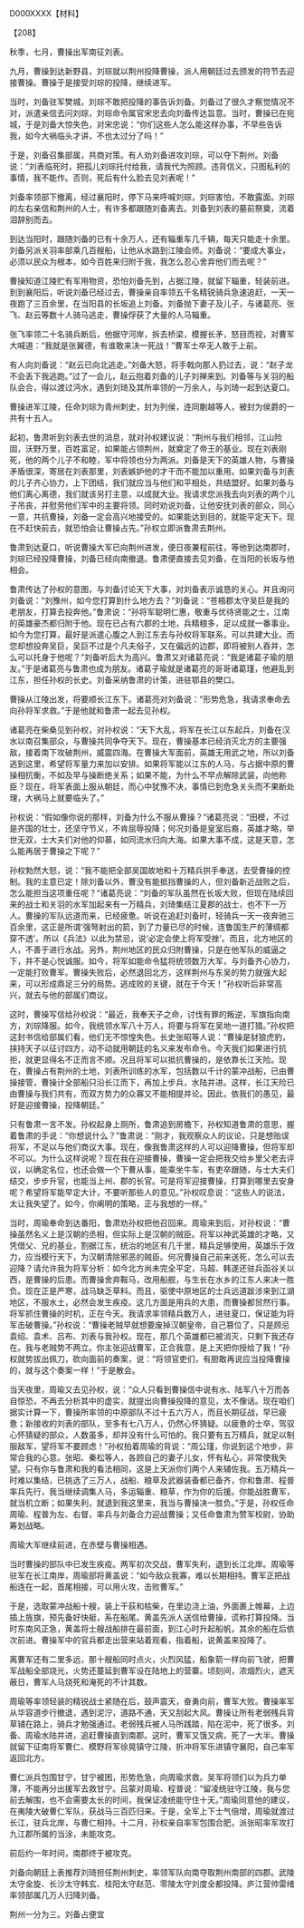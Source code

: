 D000XXXX【材料】



【208】

秋季，七月，曹操出军南征刘表。

九月，曹操到达新野县，刘琮就以荆州投降曹操，派人用朝廷过去颁发的符节去迎接曹操。曹操于是接受刘琮的投降，继续进军。

当时，刘备驻军樊城，刘琮不敢把投降的事告诉刘备。刘备过了很久才察觉情况不对，派遣亲信去问刘琮，刘琮命令属官宋忠去向刘备传达旨意。当时，曹操已在宛城，于是刘备大惊失色，对宋忠说：“你们这些人怎么能这样办事，不早些告诉我，如今大祸临头才讲，不也太过分了吗！”

于是，刘备召集部属，共商对策。有人劝刘备进攻刘琮，可以夺下荆州。刘备说：“刘表临死时，把孤儿刘琮托付给我，请我代为照顾。违背信义，只图私利的事情，我不能作。否则，死后有什么脸去见刘表呢！”

刘备率领部下撤离，经过襄阳时，停下马来呼喊刘琮，刘琮害怕，不敢露面。刘琮的左右亲信和荆州的人士，有许多都跟随刘备离去。刘备到刘表的墓前祭奠，流着泪辞别而去。

到达当阳时，跟随刘备的已有十余万人，还有辎重车几千辆，每天只能走十余里。刘备另派关羽率部乘几百艘船，让他从水路到江陵会师。刘备说：“要成大事业，必须以民众为根本，如今百姓来归附于我，我怎么忍心舍弃他们而去呢？”

曹操知道江陵贮有军用物资，恐怕刘备先到，占据江陵，就留下辎重，轻装前进。到到襄阳后，听说刘备已经过去，曹操亲自率领五千名精锐骑兵急速追赶，一天一夜跑了三百余里，在当阳县的长坂追上刘备。刘备抛下妻子及儿子，与诸葛亮、张飞、赵云等数十人骑马逃走，曹操俘获了大量的人马辎重。

张飞率领二十名骑兵断后，他据守河岸，拆去桥梁，模握长矛，怒目而视，对曹军大喊道：“我就是张翼德，有谁敢来决一死战！”曹军士卒无人敢于上前。

有人向刘备说：“赵云已向北逃走。”刘备大怒，将手戟向那人扔过去，说：“赵子龙不会丢下我逃跑。”过了一会儿，赵云抱着刘备的儿子刘禅来到。刘备等与关羽的船队会合，得以渡过沔水，遇到刘琦及其所率领的一万余人，与刘琦一起到达夏口。

曹操进军江陵，任命刘琮为青州刺史，封为列侯，连同蒯越等人，被封为侯爵的一共有十五人。





起初，鲁肃听到刘表去世的消息，就对孙权建议说：“荆州与我们相邻，江山险固，沃野万里，百姓富足，如果能占领荆州，就奠定了帝王的基业。现在刘表刚死，他的两个儿子不和睦，军中将领也分为两派。刘备是天下的英雄人物，与曹操矛盾很深，寄居在刘表那里，刘表嫉妒他的才干而不能加以重用。如果刘备与刘表的儿子齐心协力，上下团结，我们就应当与他们和平相处，共结盟好。如果刘备与他们离心离德，我们就该另打主意，以成就大业。我请求您派我去向刘表的两个儿子吊丧，并慰劳他们军中的主要将领。同时劝说刘备，让他安抚刘表的部众，同心一意，共抗曹操，刘备一定会高兴地接受的。如果能达到目的，就能平定天下。现在不赶快前去，就恐怕会让曹操占先。”孙权立即派鲁肃去荆州。

鲁肃到达夏口，听说曹操大军已向荆州进发，便日夜兼程前往，等他到达南郡时，刘琮已经投降曹操，刘备已经向南撤退。鲁肃便直接去见刘备，在当阳的长坂与他相会。

鲁肃传达了孙权的意图，与刘备讨论天下大事，对刘备表示诚恳的关心。并且询问刘备说：“刘豫州，如今您打算到什么地方去？”刘备说：“苍梧郡太守吴巨是我的老朋友，打算去投奔他。”鲁肃说：“孙将军聪明仁惠，敬重与优待贤能之士，江南的英雄豪杰都归附于他。现在已占有六郡的土地，兵精粮多，足以成就一番事业。如今为您打算，最好是派遣心腹之人到江东去与孙权将军联系，可以共建大业。而您却想投奔吴巨，吴巨不过是个凡夫俗子，又在偏远的边郡，即将被别人吞并，怎么可以托身于他呢？”刘备听后大为高兴。鲁肃又对诸葛亮说：“我是诸葛子瑜的朋友。”于是诸葛亮与鲁肃也成为朋友。诸葛子瑜就是诸葛亮的哥哥诸葛瑾，他避乱到江东，担任孙权的长史。刘备采纳鲁肃的计策，进驻鄂县的樊口。

曹操从江陵出发，将要顺长江东下。诸葛亮对刘备说：“形势危急，我请求奉命去向孙将军求救。”于是他就和鲁肃一起去见孙权。

诸葛亮在柴桑见到孙权，对孙权说：“天下大乱，将军在长江以东起兵，刘备在汉水以南召集部众，与曹操共同争夺天下。现在，曹操基本已经消灭北方的主要强敌，接着南下攻破荆州，威震四海。在曹操大军面前，英雄无用武之地，所以刘备逃到这里，希望将军量力来加以安排。如果将军能以江东的人马，与占据中原的曹操相抗衡，不如及早与操断绝关系；如果不能，为什么不早点解除武装，向他称臣？现在，将军表面上服从朝廷，而心中犹豫不决，事情已到危急关头而不果断处理，大祸马上就要临头了。”

孙权说：“假如像你说的那样，刘备为什么不服从曹操？”诸葛亮说：“田模，不过是齐国的壮士，还坚守节义，不肯屈辱投降；何况刘备是皇室后裔，英雄才略，举世无双，士大夫们对他的仰慕，如同流水归向大海。如果大事不成，这是天意，怎么能再居于曹操之下呢？”

孙权勃然大怒，说：“我不能把全部吴国故地和十万精兵拱手奉送，去受曹操的控制。我的主意已定！除刘备以外，曹没有能抵挡曹操的人，但刘备新近战败之后，怎么能担当这项重任呢？”诸葛亮说：“刘备的军队虽然在长坂大败，但现在陆续回来的战士和关羽的水军加起来有一万精兵，刘琦集结江夏郡的战士，也不下一万人。曹操的军队远道而来，已经疲惫。听说在追赶刘备时，轻骑兵一天一夜奔驰三百余里，这正是所谓‘强弩射出的箭，到了力量已尽的时候，连鲁国生产的薄绸都穿不透’。所以《兵法》以此为禁忌，说‘必定会使上将军受挫’。而且，北方地区的人，不善于进行水战。另外，荆州地区的民众归附曹操，只是在他军队的威逼之下，并不是心悦诚服。如今，将军如能命令猛将统领数万大军，与刘备齐心协力，一定能打败曹军。曹操失败后，必然退回北方，这样荆州与东吴的势力就强大起来，可以形成鼎足三分的局势。逃成败的关键，就在于今天！”孙权听后非常高兴，就去与他的部属们商议。



这时，曹操写信给孙权说：“最近，我奉天子之命，讨伐有罪的叛逆，军旗指向南方，刘琮降服。如今，我统领水军八十万人，将要与将军在吴地一道打猎。”孙权把这封书信给部属们看，他们无不惊惶失色。长史张昭等人说：“曹操是豺狼虎豹，挟持天子以征讨四方，动不动就用朝廷的名义来发布命令。今天我们如果进行抗拒，就更显得名不正而言不顺。况且将军可以抵抗曹操的，是依靠长江天险。现在，曹操占有荆州的土地，刘表所训练的水军，包括数以千计的蒙冲战船，已由曹操接管，曹操计全部船只沿长江而下，再加上步兵，水陆并进。这样，长江天险已由曹操与我们共有，而双方势力的众寡又不能相提并论。因此，依我们的愚见，最好是迎接曹操，投降朝廷。”



只有鲁肃一言不发。孙权起身上厕所，鲁肃追到房檐下，孙权知道鲁肃的意思，握着鲁肃的手说：“你想说什么？”鲁肃说：“刚才，我观察众人的议论，只是想贻误将军，不足以与他们商议大事。现在，像我鲁肃这样的人可以迎降曹操，但将军却不可以。为什么这样说呢？现在我在迎接曹操，曹操一定会把我交给乡里父老去评议，以确定名位，也还会做一个下曹从事，能乘坐牛车，有吏卒跟随，与士大夫们结交，步步升官，也能当上州、郡的长官。可是将军迎接曹操，打算到哪里去安身呢？希望将军能早定大计，不要听那些人的意见。”孙权叹息说：“这些人的说法，太让我失望了。如今，你阐明的策略，正与我想的一样。”



当时，周瑜奉命到达番阳，鲁肃劝孙权把他召回来。周瑜来到后，对孙权说：“曹操虽然名义上是汉朝的丞相，但实际上是汉朝的贼臣。将军以神武英雄的才略，又凭借父、兄的基业，割据江东，统治的地区有几千里，精兵足够使用，英雄乐于效力，应当模行天下，为汉朝清除邪恶的贼臣。何况曹操自己前来送死，怎么可以去迎降？请允许我为将军分析：如今北方尚未完全平定，马超、韩遂还驻兵函谷关以西，是曹操的后患。而曹操舍弃鞍马，改用船舰，与生长在水乡的江东人来决一胜负。现在正是严寒，战马缺乏草料。而且，驱使中原地区的士兵远道跋涉来到江湖地区，不服水土，必然会发生疾疫。这几方面是用兵的大患，而曹操都贸然行事。将军抓住曹操的时机，正在今天。我请求率领精兵数万人，进驻夏口，保证能为将军击破曹操。”孙权说：“曹操老贼早就想要废掉汉朝皇帝，自己篡位了，只是顾忌袁绍、袁术、吕布、刘表与我孙权。现在，那几个英雄都已被消灭，只剩下我还存在。我与老贼势不两立。你主张迎战曹军，正合我意，是上天把你授给了我！”孙权就势拔出佩刀，砍向面前的奏案，说：“将领官吏们，有胆敢再说应当投降曹操的，就与这个奏案一样！”于是散会。

当天夜里，周瑜又去见孙权，说：“众人只看到曹操信中说有水、陆军八十万而各自惊恐，不再去分析其中的虚实，就提出向曹操投降的意见，太不像话。现在咱们据实计算一下，曹操所率领的中原部队不过十五六万人，而且长期征战，早已疲惫；新接收的刘表的部队，至多有七八万人，仍然心怀猜疑。以疲惫的士卒，驾驭心怀猜疑的部众，人数虽多，却并没有什么可怕的。我只要有五万精兵，就足以制服敌军，望将军不要顾虑！”孙权拍着周瑜的背说：“周公瑾，你说到这个地步，非常合我的心意。张昭、秦松等人，各顾自己的妻子儿女，怀有私心，非常使我失望。只有你与鲁肃和我的看法相同，这是上天派你们两个人来辅佐我。五万精兵一时难以集结，已挑选了三万人，战船、粮草及武器装备都已备齐，你和鲁肃、程普率兵先行，我当继续调集人马，多运辎重、粮草，作为你的后援。你能战胜曹军，就当机立断；如果失利，就退到我这里来，我当与曹操决一胜负。”于是，孙权任命周瑜、程普为左、右督，率兵与刘备合力迎战曹操；又任命鲁肃为赞军校尉，协助筹划战略。

周瑜大军继续前进，在赤壁与曹操相遇。

当时曹操的部队中已发生疾疫。两军初次交战，曹军失利，退到长江北岸。周瑜等驻军在长江南岸，周瑜部将黄盖说：“如今敌众我寡，难以长期相持。曹军正把战船连在一起，首尾相接，可以用火攻，击败曹军。”

于是，选取蒙冲战船十艘，装上干荻和枯柴，在里边浇上油，外面裹上帷幕，上边插上旌旗，预先备好快艇，系在船尾。黄盖先派人送信给曹操，谎称打算投降。当时东南风正急，黄盖将士艘战船排在最前面，到江心时升起船帆，其余的船在后依次前进。曹操军中的官兵都走出营来站着观看，指着船，说黄盖来投降了。

离曹军还有二里多远，那十艘船同时点火，火烈风猛，船象箭一样向前飞驶，把曹军战船全部烧光，火势还蔓延到曹军设在陆地上的营寨。顷刻间，浓烟烈火，遮天蔽日，曹军人马烧死和淹死的不计其数。

周瑜等率领轻装的精锐战士紧随在后，鼓声震天，奋勇向前，曹军大败。曹操率军从华容道步行撤退，遇到泥泞，道路不通，天又刮起大风。曹操让所有老弱残兵背草铺在路上，骑兵才勉强通过。老弱残兵被人马所践踏，陷在泥中，死了很多。刘备、周瑜水陆并进，追赶曹操直到南郡。这时，曹军又饿又病，死了一大半。曹操就留下征南将军曹仁、模野将军徐晃镇守江陵，折冲将军乐进镇守襄阳，自己率军返回北方。

曹仁派兵包围甘宁，甘宁被困，形势危急，向周瑜求救。吴军将领们以为兵力单薄，不能再分出援军去救甘宁。吕蒙对周瑜、程普说：“留凌统驻守江陵，我与您前去解围，也不会需要太长的时间，我保证凌统能守住十天。”周瑜同意他的建议，在夷陵大破曹仁军队，获战马三百匹归来。于是，全军上下士气倍增，周瑜就渡过长江，驻兵北岸，与曹仁相持。十二月，孙权亲自率军包围合肥，派张昭率军攻打九江郡所属的当涂，未能攻克。

前后约一年时间，南郡终于被攻克。

刘备向朝廷上表推荐刘琦担任荆州刺史，率领军队向南夺取荆州南部的四郡。武陵太守金旋、长沙太守韩玄、桂阳太守赵范、零陵太守刘度全都投降。庐江营帅雷绪率领部属几万人归降刘备。

荆州一分为三。刘备占便宜





























